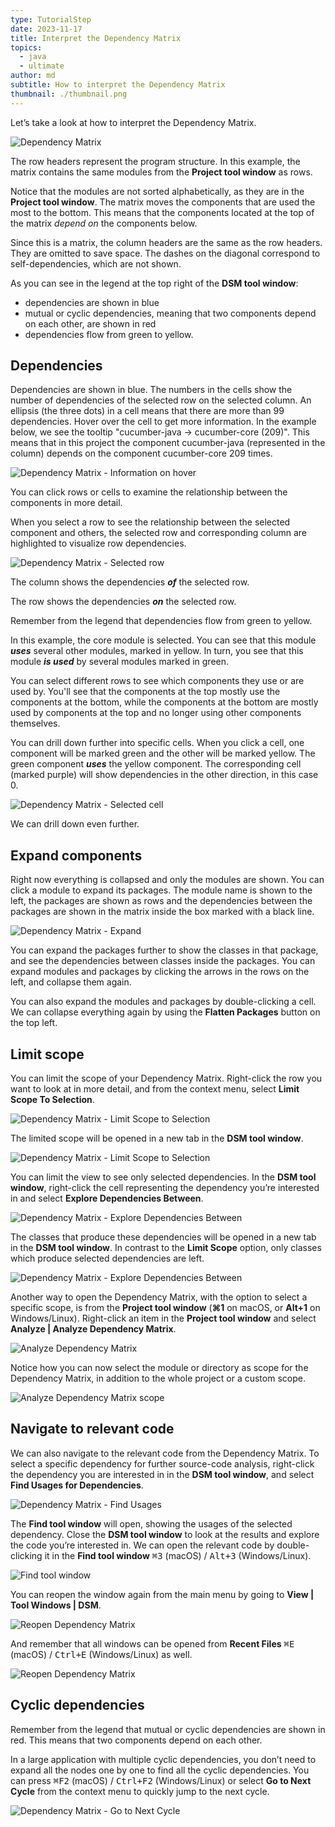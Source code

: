 ```yaml
---
type: TutorialStep
date: 2023-11-17
title: Interpret the Dependency Matrix
topics:
  - java
  - ultimate
author: md
subtitle: How to interpret the Dependency Matrix
thumbnail: ./thumbnail.png
---
```


Let’s take a look at how to interpret the Dependency Matrix.

![Dependency Matrix](dependency-matrix.png)

The row headers represent the program structure. In this example, the matrix contains the same modules from the **Project tool window** as rows.

Notice that the modules are not sorted alphabetically, as they are in the **Project tool window**. The matrix moves the components that are used the most to the bottom. This means that the components located at the top of the matrix _depend on_ the components below.

Since this is a matrix, the column headers are the same as the row headers. They are omitted to save space. The dashes on the diagonal correspond to self-dependencies, which are not shown.

As you can see in the legend at the top right of the **DSM tool window**:

- dependencies are shown in blue
- mutual or cyclic dependencies, meaning that two components depend on each other, are shown in red
- dependencies flow from green to yellow.

## Dependencies

Dependencies are shown in blue. The numbers in the cells show the number of dependencies of the selected row on the selected column. An ellipsis (the three dots) in a cell means that there are more than 99 dependencies. Hover over the cell to get more information. In the example below, we see the tooltip "cucumber-java -> cucumber-core (209)". This means that in this project the component cucumber-java (represented in the column) depends on the component cucumber-core 209 times.

![Dependency Matrix - Information on hover](dependency-matrix-hover.png)

You can click rows or cells to examine the relationship between the components in more detail.

When you select a row to see the relationship between the selected component and others, the selected row and corresponding column are highlighted to visualize row dependencies.

![Dependency Matrix - Selected row](dependency-matrix-select-row.png)

The column shows the dependencies **_of_** the selected row.

The row shows the dependencies **_on_** the selected row.

Remember from the legend that dependencies flow from green to yellow.

In this example, the core module is selected. You can see that this module **_uses_** several other modules, marked in yellow. In turn, you see that this module **_is used_** by several modules marked in green.

You can select different rows to see which components they use or are used by. You'll see that the components at the top mostly use the components at the bottom, while the components at the bottom are mostly used by components at the top and no longer using other components themselves.

You can drill down further into specific cells. When you click a cell, one component will be marked green and the other will be marked yellow. The green component _**uses**_ the yellow component. The corresponding cell (marked purple) will show dependencies in the other direction, in this case 0.

![Dependency Matrix - Selected cell](dependency-matrix-select-cell.png)

We can drill down even further.

## Expand components

Right now everything is collapsed and only the modules are shown. You can click a module to expand its packages. The module name is shown to the left, the packages are shown as rows and the dependencies between the packages are shown in the matrix inside the box marked with a black line.

![Dependency Matrix - Expand](dependency-matrix-expand.png)

You can expand the packages further to show the classes in that package, and see the dependencies between classes inside the packages. You can expand modules and packages by clicking the arrows in the rows on the left, and collapse them again.

You can also expand the modules and packages by double-clicking a cell. We can collapse everything again by using the **Flatten Packages** button on the top left.

## Limit scope

You can limit the scope of your Dependency Matrix. Right-click the row you want to look at in more detail, and from the context menu, select **Limit Scope To Selection**.

![Dependency Matrix - Limit Scope to Selection](dependency-matrix-limit-scope.png)

The limited scope will be opened in a new tab in the **DSM tool window**.

![Dependency Matrix - Limit Scope to Selection](dependency-matrix-limit-scope-result.png)

You can limit the view to see only selected dependencies. In the **DSM tool window**, right-click the cell representing the dependency you’re interested in and select **Explore Dependencies Between**.

![Dependency Matrix - Explore Dependencies Between](dependency-matrix-explore.png)

The classes that produce these dependencies will be opened in a new tab in the **DSM tool window**. In contrast to the **Limit Scope** option, only classes which produce selected dependencies are left.

![Dependency Matrix - Explore Dependencies Between](dependency-matrix-explore-result.png)

Another way to open the Dependency Matrix, with the option to select a specific scope, is from the **Project tool window** (**⌘1** on macOS, or **Alt+1** on Windows/Linux). Right-click an item in the **Project tool window** and select **Analyze | Analyze Dependency Matrix**.

![Analyze Dependency Matrix](analyze-dependency-matrix.png)

Notice how you can now select the module or directory as scope for the Dependency Matrix, in addition to the whole project or a custom scope.

![Analyze Dependency Matrix scope](analyze-dependency-matrix-scope.png)

## Navigate to relevant code

We can also navigate to the relevant code from the Dependency Matrix. To select a specific dependency for further source-code analysis, right-click the dependency you are interested in in the **DSM tool window**, and select **Find Usages for Dependencies**.

![Dependency Matrix - Find Usages](dependency-matrix-find-usages.png)

The **Find tool window** will open, showing the usages of the selected dependency. Close the **DSM tool window** to look at the results and explore the code you’re interested in. We can open the relevant code by double-clicking it in the **Find tool window** <kbd>⌘3</kbd> (macOS) / <kbd>Alt+3</kbd> (Windows/Linux).

![Find tool window](find-tool-window.png)

You can reopen the window again from the main menu by going to **View | Tool Windows | DSM**.

![Reopen Dependency Matrix](dsm.png)

And remember that all windows can be opened from **Recent Files** <kbd>⌘E</kbd> (macOS) / <kbd>Ctrl+E</kbd> (Windows/Linux) as well.

![Reopen Dependency Matrix](recent-files-dsm.png)

## Cyclic dependencies

Remember from the legend that mutual or cyclic dependencies are shown in red. This means that two components depend on each other.

In a large application with multiple cyclic dependencies, you don’t need to expand all the nodes one by one to find all the cyclic dependencies. You can press <kbd>⌘F2</kbd> (macOS) / <kbd>Ctrl+F2</kbd> (Windows/Linux) or select **Go to Next Cycle** from the context menu to quickly jump to the next cycle.

![Dependency Matrix - Go to Next Cycle](go-to-next-cycle.png)
